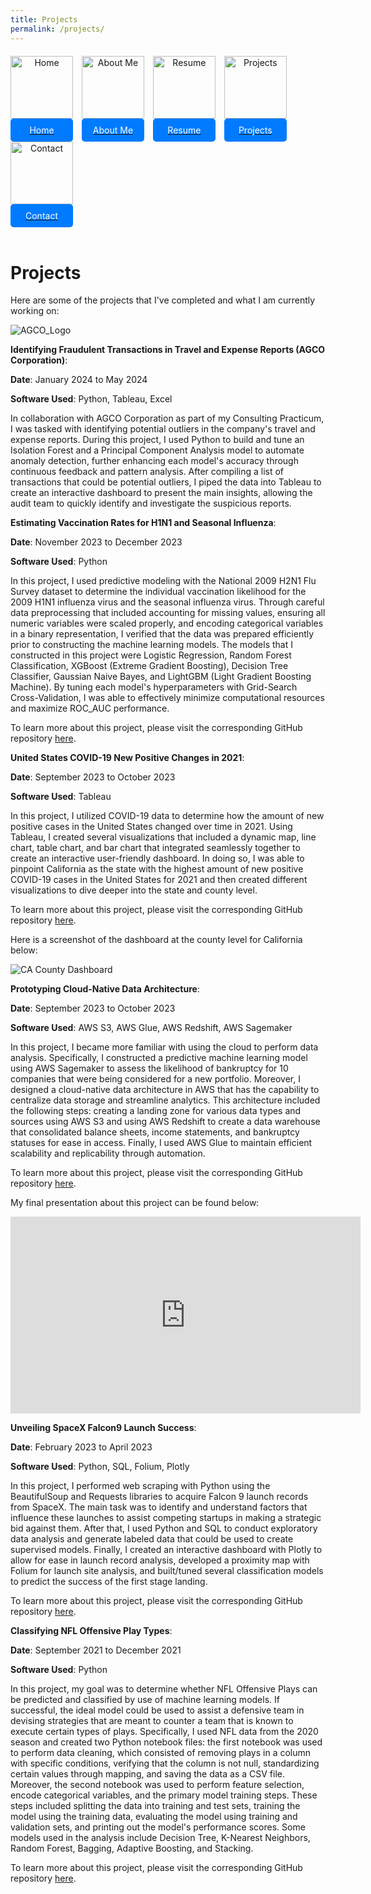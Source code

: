 ```yaml
---
title: Projects
permalink: /projects/
---
```


<div style="margin-top: 20px;">
    <a href="/" style="display: inline-block; text-align: center; margin-right: 10px;">
        <img src="/assets/img/home.png" alt="Home" style="width: 100px; height: 100px;"><br>
        <span style="display: block; background-color: #007bff; color: white; padding: 10px; border-radius: 5px;">Home</span>
    </a>
    <a href="/about" style="display: inline-block; text-align: center; margin-right: 10px;">
        <img src="/assets/img/about_me.png" alt="About Me" style="width: 100px; height: 100px;"><br>
        <span style="display: block; background-color: #007bff; color: white; padding: 10px; border-radius: 5px;">About Me</span>
    </a>
    <a href="/resume" style="display: inline-block; text-align: center; margin-right: 10px;">
        <img src="/assets/img/resume.png" alt="Resume" style="width: 100px; height: 100px;"><br>
        <span style="display: block; background-color: #007bff; color: white; padding: 10px; border-radius: 5px;">Resume</span>
    </a>
    <a href="/projects" style="display: inline-block; text-align: center; margin-right: 10px;">
        <img src="/assets/img/projects.png" alt="Projects" style="width: 100px; height: 100px;"><br>
        <span style="display: block; background-color: #007bff; color: white; padding: 10px; border-radius: 5px;">Projects</span>
    </a>
    <a href="/contact" style="display: inline-block; text-align: center; margin-right: 10px;">
        <img src="/assets/img/contact.png" alt="Contact" style="width: 100px; height: 100px;"><br>
        <span style="display: block; background-color: #007bff; color: white; padding: 10px; border-radius: 5px;">Contact</span>
    </a>
</div>

<br>

# Projects

Here are some of the projects that I've completed and what I am currently working on:

![AGCO_Logo](/assets/img/agco_logo.png)

**Identifying Fraudulent Transactions in Travel and Expense Reports (AGCO Corporation)**:

**Date**: January 2024 to May 2024

**Software Used**: Python, Tableau, Excel

In collaboration with AGCO Corporation as part of my Consulting Practicum, I was tasked with identifying potential outliers in the company's travel and expense reports. During this project, I used Python to build and tune an Isolation Forest and a Principal Component Analysis model to automate anomaly detection, further enhancing each model's accuracy through continuous feedback and pattern analysis. After compiling a list of transactions that could be potential outliers, I piped the data into Tableau to create an interactive dashboard to present the main insights, allowing the audit team to quickly identify and investigate the suspicious reports. 


**Estimating Vaccination Rates for H1N1 and Seasonal Influenza**:

**Date**: November 2023 to December 2023

**Software Used**: Python

In this project, I used predictive modeling with the National 2009 H2N1 Flu Survey dataset to determine the individual vaccination likelihood for the 2009 H1N1 influenza virus and the seasonal influenza virus. Through careful data preprocessing that included accounting for missing values, ensuring all numeric variables were scaled properly, and encoding categorical variables in a binary representation, I verified that the data was prepared efficiently prior to constructing the machine learning models. The models that I constructed in this project were Logistic Regression, Random Forest Classification, XGBoost (Extreme Gradient Boosting), Decision Tree Classifier, Gaussian Naive Bayes, and LightGBM (Light Gradient Boosting Machine). By tuning each model's hyperparameters with Grid-Search Cross-Validation, I was able to effectively minimize computational resources and maximize ROC_AUC performance.

To learn more about this project, please visit the corresponding GitHub repository [here](https://github.com/hakhan2000/Predict-Flu-Vaccination).

**United States COVID-19 New Positive Changes in 2021**:

**Date**: September 2023 to October 2023

**Software Used**: Tableau

In this project, I utilized COVID-19 data to determine how the amount of new positive cases in the United States changed over time in 2021. Using Tableau, I created several visualizations that included a dynamic map, line chart, table chart, and bar chart that integrated seamlessly together to create an interactive user-friendly dashboard. In doing so, I was able to pinpoint California as the state with the highest amount of new positive COVID-19 cases in the United States for 2021 and then created different visualizations to dive deeper into the state and county level.

To learn more about this project, please visit the corresponding GitHub repository [here](https://github.com/hakhan2000/COVID-CA-2021-Dashboard).

Here is a screenshot of the dashboard at the county level for California below:

![CA County Dashboard](/assets/img/CA-County-Dashboard.png)

**Prototyping Cloud-Native Data Architecture**:

**Date**: September 2023 to October 2023

**Software Used**: AWS S3, AWS Glue, AWS Redshift, AWS Sagemaker

In this project, I became more familiar with using the cloud to perform data analysis. Specifically, I constructed a predictive machine learning model using AWS Sagemaker to assess the likelihood of bankruptcy for 10 companies that were being considered for a new portfolio. Moreover, I designed a cloud-native data architecture in AWS that has the capability to centralize data storage and streamline analytics. This architecture included the following steps: creating a landing zone for various data types and sources using AWS S3 and using AWS Redshift to create a data warehouse that consolidated balance sheets, income statements, and bankruptcy statuses for ease in access. Finally, I used AWS Glue to maintain efficient scalability and replicability through automation.

To learn more about this project, please visit the corresponding GitHub repository [here](https://github.com/hakhan2000/Design-Cloud-Data-Architecture).

My final presentation about this project can be found below:

<iframe width="560" height="315" src="https://www.youtube.com/embed/GnT2lOavsAY" frameborder="0" allow="accelerometer; autoplay; clipboard-write; encrypted-media; gyroscope; picture-in-picture" allowfullscreen></iframe>

**Unveiling SpaceX Falcon9 Launch Success**:

**Date**:  February 2023 to April 2023

**Software Used**: Python, SQL, Folium, Plotly

In this project, I performed web scraping with Python using the BeautifulSoup and Requests libraries to acquire Falcon 9 launch records from SpaceX. The main task was to identify and understand factors that influence these launches to assist competing startups in making a strategic bid against them. After that, I used Python and SQL to conduct exploratory data analysis and generate labeled data that could be used to create supervised models. Finally, I created an interactive dashboard with Plotly to allow for ease in launch record analysis, developed a proximity map with Folium for launch site analysis, and built/tuned several classification models to predict the success of the first stage landing.

To learn more about this project, please visit the corresponding GitHub repository [here](https://github.com/hakhan2000/SpaceX-Falcon9-Project/tree/main).

**Classifying NFL Offensive Play Types**:

**Date**: September 2021 to December 2021

**Software Used**: Python

In this project, my goal was to determine whether NFL Offensive Plays can be predicted and classified by use of machine learning models. If successful, the ideal model could be used to assist a defensive team in devising strategies that are meant to counter a team that is known to execute certain types of plays. Specifically, I used NFL data from the 2020 season and created two Python notebook files: the first notebook was used to perform data cleaning, which consisted of removing plays in a column with specific conditions, verifying that the column is not null, standardizing certain values through mapping, and saving the data as a CSV file. Moreover, the second notebook was used to perform feature selection, encode categorical variables, and the primary model training steps. These steps included splitting the data into training and test sets, training the model using the training data, evaluating the model using training and validation sets, and printing out the model's performance scores. Some models used in the analysis include Decision Tree, K-Nearest Neighbors, Random Forest, Bagging, Adaptive Boosting, and Stacking.

To learn more about this project, please visit the corresponding GitHub repository [here](https://github.com/hakhan2000/Predicting-NFL-Offensive-Plays).